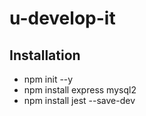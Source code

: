 # u-develop-it

## Installation 
* npm init --y
* npm install express mysql2
* npm install jest --save-dev
